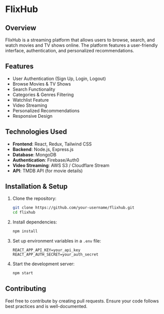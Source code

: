 # FlixHub

## Overview
FlixHub is a streaming platform that allows users to browse, search, and watch movies and TV shows online. The platform features a user-friendly interface, authentication, and personalized recommendations.

## Features
- User Authentication (Sign Up, Login, Logout)
- Browse Movies & TV Shows
- Search Functionality
- Categories & Genres Filtering
- Watchlist Feature
- Video Streaming
- Personalized Recommendations
- Responsive Design

## Technologies Used
- **Frontend**: React, Redux, Tailwind CSS
- **Backend**: Node.js, Express.js
- **Database**: MongoDB
- **Authentication**: Firebase/Auth0
- **Video Streaming**: AWS S3 / Cloudflare Stream
- **API**: TMDB API (for movie details)

## Installation & Setup
1. Clone the repository:
   ```bash
   git clone https://github.com/your-username/flixhub.git
   cd flixhub
   ```
2. Install dependencies:
   ```bash
   npm install
   ```
3. Set up environment variables in a `.env` file:
   ```plaintext
   REACT_APP_API_KEY=your_api_key
   REACT_APP_AUTH_SECRET=your_auth_secret
   ```
4. Start the development server:
   ```bash
   npm start
   ```

## Contributing
Feel free to contribute by creating pull requests. Ensure your code follows best practices and is well-documented.


